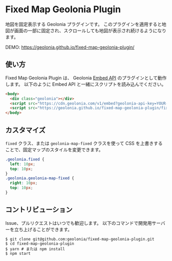 # Fixed Map Geolonia Plugin

地図を固定表示する Geolonia プラグインです。
このプラグインを適用すると地図が画面の一部に固定され、スクロールしても地図が表示され続けるようになります。

DEMO: https://geolonia.github.io/fixed-map-geolonia-plugin/

## 使い方

Fixed Map Geolonia Plugin は、 Geolonia [Embed API](https://docs.geolonia.com/embed-api/) のプラグインとして動作します。
以下のように Embed API と一緒にスクリプトを読み込んでください。

```html
<body>
  <div class="geolonia"></div>
  <script src="https://cdn.geolonia.com/v1/embed?geolonia-api-key=YOUR-API-KEY" />
  <script src="https://geolonia.github.io/fixed-map-geolonia-plugin/fixed-map-geolonia-plugin.min.js" />
</body>
```

## カスタマイズ

`fixed` クラス、または `geolonia-map-fixed` クラスを使って CSS を上書きすることで、固定マップのスタイルを変更できます。

```css
.geolonia.fixed {
  left: 10px;
  top: 10px;
}
.geolonia.geolonia-map-fixed {
  right: 10px;
  top: 10px;
}
```

## コントリビューション

Issue、プルリクエストはいつでも歓迎します。
以下のコマンドで開発用サーバーを立ち上げることができます。

```shell
$ git clone git@github.com:geolonia/fixed-map-geolonia-plugin.git
$ cd fixed-map-geolonia-plugin
$ yarn # または npm install
$ npm start
```
